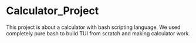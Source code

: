 # Calculator_Project
 This project is about a calculator with bash scripting language.
 We used completely pure bash to build TUI from scratch and making calculator work.
